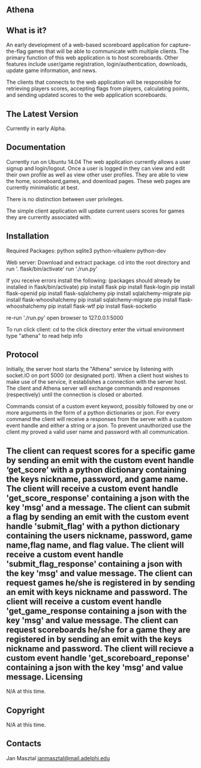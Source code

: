 Athena
---------

What is it?
-----------
An early development of a web-based scoreboard application for
capture-the-flag games that will be able to communicate with
multiple clients. The primary function of this web application is to
host scoreboards. Other features include user/game registration,
login/authentication, downloads, update game information, and
news.

The clients that connects to the web application will be responsible
for retrieving players scores, accepting flags from players,
calculating points, and sending updated scores to the web application
scoreboards.

The Latest Version
------------------
Currently in early Alpha.


Documentation
-------------
Currently run on Ubuntu 14.04
The web application currently allows a user signup and login/logout.
Once a user is logged in they can view and edit their own profile as
well as view other user profiles. They are able to view the home,
scoreboard,games, and download pages. These web pages are
currently minimalistic at best.

There is no distinction between user privileges.

The simple client application will update current users scores for
games they are currently associated with.

Installation
------------
Required Packages:
python
sqlite3
python-vitualenv
python-dev

Web server:
Download and extract package.
cd into the root directory and run '. flask/bin/activate'
run './run.py'

If you receive errors install the following:
(packages should already be installed in flask/bin/activate)
pip install flask
pip install flask-login
pip install flask-openid
pip install flask-sqlalchemy
pip install sqlalchemy-migrate
pip install flask-whooshalchemy
pip install sqlalchemy-migrate
pip install flask-whooshalchemy
pip install flask-wtf
pip install flask-socketio

re-run './run.py'
open browser to 127.0.0.1:5000

To run click client:
cd to the click directory
enter the virtual environment
type "athena" to read help info

Protocol
--------
Initially, the server host starts the "Athena" service by listening with
socket.IO on port 5000 (or designated port).  When a client host wishes
to make use of the service, it establishes a connection with the server
host. The client and Athena server will exchange commands and responses
(respectively) until the connection is closed or aborted.

Commands consist of a custom event keyword, possibly followed by one or
more arguments in the form of a python dictionaries or json. For every command
the client will receive a responses from the server with a custom event
handle and either a string or a json. To prevent unauthorized use the client my proved a valid user name and password with all communication.

The client can request scores for a specific game by sending an emit
with the custom event handle ‘get_score’ with a python dictionary containing the keys nickname, password, and game name. The client will receive a custom event handle 'get_score_response' containing a json with the key 'msg' and a message. The client can submit a flag by sending an emit with the custom event handle 'submit_flag' with a python dictionary containing the users nickname, password, game name,flag name, and flag value. The client will receive a custom event handle 'submit_flag_response' containing a json with the key 'msg' and value message. The client can request games he/she is registered in by sending an emit with keys nickname and password. The client will receive a custom event handle 'get_game_response containing a json with the key 'msg' and value message. The client can request scoreboards he/she for a game they are registered in by sending an emit with the keys nickname and password. The client will recieve a custom event handle 'get_scoreboard_reponse' containing a json with the key 'msg' and value message. 
Licensing
---------
N/A at this time.

Copyright
---------
N/A at this time.

Contacts
--------
Jan Masztal janmasztal@mail.adelphi.edu



